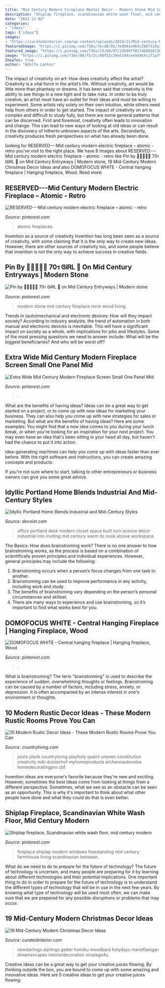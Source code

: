 ```yaml
---
title: "Mid Century Modern Fireplace Mantel Decor - Modern Stone Mid Century Fireplace Mcm Wood Living"
description: "Shiplap fireplace, scandinavian white wash floor, mid century modern"
date: "2022-11-02"
categories:
- "ideas"
tags: ["ideas"]
images:
- "https://curatedinterior.com/wp-content/uploads/2019/11/Mid-century-Modern-Doorway-Arch-Christmas-Decor-via-newdarlings.jpg"
featuredImage: "https://i.pinimg.com/736x/7e/d0/91/7ed091e965c296f519a335208b105ff7.jpg"
featured_image: "https://i.pinimg.com/736x/33/b9/97/33b997f8174b05b613b51391dcd37be2.jpg"
image: "https://i.pinimg.com/736x/00/f5/2c/00f52c29e5144cee56954c1f1af91adf--modern-fireplaces-circa.jpg"
ShowToc: true
author: "Adolfo Larkin"
---
```



The impact of creativity on art: How does creativity affect the artist?
Creativity is a vital force in the artist’s life. Without creativity, art would be little more than phantasy or dreams. It has been said that creativity is the ability to see things in a new light and to take risks. In order to be truly creative, an artist must have an outlet for their ideas and must be willing to experiment. Some artists rely solely on their own intuition, while others need help from others in order to get started. The impact of creativity on art is complex and difficult to study fully, but there are some general patterns that can be discerned. First and foremost, creativity often leads to innovation and change. This can lead to new ways of looking at old ideas or can result in the discovery of hitherto unknown aspects of the arts. Secondarily, creativity produces fresh perspectives on what has already been done.

	

		
looking for RESERVED---Mid century modern electric fireplace – atomic - retro you've visit to the right place. We have 8 Images about RESERVED---Mid century modern electric fireplace – atomic - retro like Pin by 🐌🍄🍒🍹🍧 70ร ᎶᎥᏒL ️🖤 on Mid Century Entryways | Modern stone, 19 Mid-Century Modern Christmas Decor Ideas and also DOMOFOCUS WHITE - Central hanging fireplace | Hanging fireplace, Wood. Read more:
		
    
## RESERVED---Mid Century Modern Electric Fireplace – Atomic - Retro

<img loading=lazy src="https://i.pinimg.com/736x/00/f5/2c/00f52c29e5144cee56954c1f1af91adf--modern-fireplaces-circa.jpg" onerror="this.onerror=null;this.src='https://tse2.mm.bing.net/th?id=OIP.3Vla9T668NgHo2aZKkGL7AHaJ4&amp;pid=15.1';" alt="RESERVED---Mid century modern electric fireplace – atomic - retro">

_Source: pinterest.com_

>atomic fireplaces. 

	

Invention as a source of creativity
Invention has long been seen as a source of creativity, with some claiming that it is the only way to create new ideas. However, there are other sources of creativity too, and some people believe that invention is not the only way to achieve success in creative fields.

    
## Pin By 🐌🍄🍒🍹🍧 70ร ᎶᎥᏒL ️🖤 On Mid Century Entryways | Modern Stone

<img loading=lazy src="https://i.pinimg.com/736x/46/40/28/464028d4b76198fc45a4225d9f087f57.jpg" onerror="this.onerror=null;this.src='https://tse4.mm.bing.net/th?id=OIP._LwT7uGZRKi3QohwWsArewHaFn&amp;pid=15.1';" alt="Pin by 🐌🍄🍒🍹🍧 70ร ᎶᎥᏒL ️🖤 on Mid Century Entryways | Modern stone">

_Source: pinterest.com_

>modern stone mid century fireplace mcm wood living. 

	

Trends in (auto)mechanical and electronic devices: How will they impact society?
According to industry analysts, the trend of automation in both manual and electronic devices is inevitable. This will have a significant impact on society as a whole, with implications for jobs and lifestyles. Some of the most pressing questions we need to answer include: What will be the biggest beneficiaries? And who will be worst off?

    
## Extra Wide Mid Century Modern Fireplace Screen Small One Panel Mid

<img loading=lazy src="https://i.pinimg.com/736x/7e/d0/91/7ed091e965c296f519a335208b105ff7.jpg" onerror="this.onerror=null;this.src='https://tse1.mm.bing.net/th?id=OIP.2p2ozpj-eLdqwGHjtEAIeAHaHZ&amp;pid=15.1';" alt="Extra Wide Mid Century Modern Fireplace Screen Small One Panel Mid">

_Source: pinterest.com_

>. 

	

What are the benefits of having ideas?
Ideas can be a great way to get started on a project, or to come up with new ideas for marketing your business. They can also help you come up with new strategies for sales or marketing. But what are the benefits of having ideas? Here are some examples: 
You might find that a new idea comes to you during your lunch break, or when you're looking for an inspiration for your next project. You may even have an idea that's been sitting in your head all day, but haven't had the chance to put it into action. 

idea-generating machines can help you come up with ideas faster than ever before. With the right software and instructions, you can create amazing concepts and products. 

If you're not sure where to start, talking to other entrepreneurs or business owners can give you some great advice.

    
## Idyllic Portland Home Blends Industrial And Mid-Century Styles

<img loading=lazy src="http://cdn.decoist.com/wp-content/uploads/2014/11/Simple-and-elegant-home-office-aclove-in-the-family-room.jpg" onerror="this.onerror=null;this.src='https://tse1.mm.bing.net/th?id=OIP.4hW-k3pYepG0GL5HOVw0RAHaLJ&amp;pid=15.1';" alt="Idyllic Portland Home Blends Industrial and Mid-Century Styles">

_Source: decoist.com_

>office portland desk modern closet space built turn sconce decor industrial into inviting mid century warm its nook alcove workspace. 

	

The Basics: How does brainstroming work?
There is no one answer to how brainstroming works, as the process is based on a combination of scientifically proven principles and individual experiences. However, general principles may include the following:
1. Brainstroming occurs when a person’s focus changes from one task to another.
2. Brainstroming can be used to improve performance in any activity, including work and study.
3. The benefits of brainstroming vary depending on the person’s personal circumstances and skillset.
4. There are many ways to experience and use brainstroming, so it’s important to find what works best for you.

    
## DOMOFOCUS WHITE - Central Hanging Fireplace | Hanging Fireplace, Wood

<img loading=lazy src="https://i.pinimg.com/736x/33/b9/97/33b997f8174b05b613b51391dcd37be2.jpg" onerror="this.onerror=null;this.src='https://tse1.mm.bing.net/th?id=OIP.Y6gkcdZF_2Cq3l1xvppl7wHaKm&amp;pid=15.1';" alt="DOMOFOCUS WHITE - Central hanging fireplace | Hanging fireplace, Wood">

_Source: pinterest.com_

>. 

	

What is brainstroming?
The term "brainstroming" is used to describe the experience of sudden, overwhelming thoughts or feelings. Brainstroming can be caused by a number of factors, including stress, anxiety, or depression. It is often accompanied by an intense interest in one's environment or thoughts.

    
## 10 Modern Rustic Decor Ideas - These Modern Rustic Rooms Prove You Can

<img loading=lazy src="https://hips.hearstapps.com/clv.h-cdn.co/assets/17/09/1488737960-clx060114well-ellenallen-11.jpg?crop=1.0xw:1xh;center,top&amp;resize=768:*" onerror="this.onerror=null;this.src='https://tse2.mm.bing.net/th?id=OIP.pGbxycz18y1DZGmOFDybAwHaLH&amp;pid=15.1';" alt="10 Modern Rustic Decor Ideas - These Modern Rustic Rooms Prove You Can">

_Source: countryliving.com_

>joists plank countryliving playfully quaint uneven constitution creativity miki duisterhof myhomeproducts archeonauteonlus homedecoratingpro cbf. 

	

Invention ideas are everyone's favorite because they're new and exciting. However, sometimes the best ideas come from looking at things from a different perspective. Sometimes, what we see as an obstacle can be seen as an opportunity. This is why it's important to think about what other people have done and what they could do that is even better.

    
## Shiplap Fireplace, Scandinavian White Wash Floor, Mid Century Modern

<img loading=lazy src="https://i.pinimg.com/736x/67/f4/21/67f42188f972cbbb0bb306e4bd8a41b6.jpg" onerror="this.onerror=null;this.src='https://tse2.mm.bing.net/th?id=OIP.AFqy7sxqOptM1lHQd-JNnAHaJ3&amp;pid=15.1';" alt="Shiplap fireplace, Scandinavian white wash floor, mid century modern">

_Source: pinterest.com_

>fireplace shiplap modern windows freestanding mid century farmhouse living scandinavian between. 

	

What do we need to do to prepare for the future of technology?
The future of technology is uncertain, and many people are preparing for it by learning about different technologies and their potential implications. One important thing to do in order to prepare for the future of technology is to understand the different types of technology that will be in use in the next few years. By knowing what type of technology will be used most often, we can make sure that we are prepared for any possible disruptions or problems that may occur.

    
## 19 Mid-Century Modern Christmas Decor Ideas

<img loading=lazy src="https://curatedinterior.com/wp-content/uploads/2019/11/Mid-century-Modern-Doorway-Arch-Christmas-Decor-via-newdarlings.jpg" onerror="this.onerror=null;this.src='https://tse1.mm.bing.net/th?id=OIP.Fcb94tNp7oEVSRCH5RCPdAHaJ3&amp;pid=15.1';" alt="19 Mid-Century Modern Christmas Decor Ideas">

_Source: curatedinterior.com_

>newdarlings darlings getter homiku moodbard holydays marieflanigan dreamsscapes interiordecoration vinstage4u. 

	

Creative ideas can be a great way to get your creative juices flowing. By thinking outside the box, you are bound to come up with some amazing and innovative ideas. Here are 5 creative ideas to get your creative juices flowing: 

